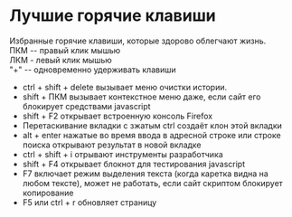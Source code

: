 # Лучшие горячие клавиши

Избранные горячие клавиши, которые здорово облегчают жизнь. <br>
ПКМ -- правый клик мышью <br>
ЛКМ - левый клик мышью <br>
"+" -- одновременно удерживать клавиши <br>

* ctrl + shift + delete вызывает меню очистки истории.
* shift + ПКМ вызывает контекстное меню даже, если сайт его блокирует средствами javascript
* shift + F2 открывает встроенную консоль Firefox
* Перетаскивание вкладки с зжатым ctrl создаёт клон этой вкладки
* alt + enter нажатые во время ввода в адресной строке или строке поиска открывают результат в новой вкладке
* ctrl + shift + i отрывают инструменты разработчика
* shift + F4 открывает блокнот для тестирования javascript
* F7 включает режим выделения текста (когда каретка видна на любом тексте), может не работать, если сайт скриптом блокирует копирование
* F5 или ctrl + r обновляет страницу
